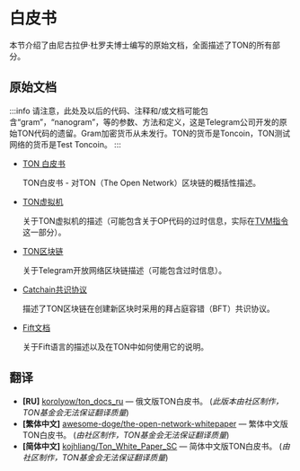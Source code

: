 # 白皮书

本节介绍了由尼古拉伊·杜罗夫博士编写的原始文档，全面描述了TON的所有部分。

## 原始文档

:::info
请注意，此处及以后的代码、注释和/或文档可能包含“gram”，“nanogram”，等的参数、方法和定义，这是Telegram公司开发的原始TON代码的遗留。Gram加密货币从未发行。TON的货币是Toncoin，TON测试网络的货币是Test Toncoin。
:::

- [TON 白皮书](https://docs.ton.org/ton.pdf)

  TON白皮书 - 对TON（The Open Network）区块链的概括性描述。

- [TON虚拟机](https://docs.ton.org/tvm.pdf)

  关于TON虚拟机的描述（可能包含关于OP代码的过时信息，实际在[TVM指令](https://docs.ton.org/learn/tvm-instructions/tvm-overview)这一部分）。

- [TON区块链](https://docs.ton.org/tblkch.pdf)

  关于Telegram开放网络区块链描述（可能包含过时信息）。

- [Catchain共识协议](https://docs.ton.org/catchain.pdf)

  描述了TON区块链在创建新区块时采用的拜占庭容错（BFT）共识协议。

- [Fift文档](https://docs.ton.org/fiftbase.pdf)

  关于Fift语言的描述以及在TON中如何使用它的说明。

## 翻译

- **\[RU]** [korolyow/ton_docs_ru](https://github.com/Korolyow/TON_docs_ru) — 俄文版TON白皮书。 (*此版本由社区制作，TON基金会无法保证翻译质量*)
- **\[繁体中文]** [awesome-doge/the-open-network-whitepaper](https://github.com/awesome-doge/TON_Paper/blob/main/zh_ton.pdf) — 繁体中文版TON白皮书。 (*由社区制作，TON基金会无法保证翻译质量*)
- **\[简体中文]** [kojhliang/Ton_White_Paper_SC](https://github.com/kojhliang/Ton_White_Paper_SC/blob/main/Ton%E5%8C%BA%E5%9D%97%E9%93%BE%E7%99%BD%E7%9A%AE%E4%B9%A6_%E7%AE%80%E4%BD%93%E4%B8%AD%E6%96%87%E7%89%88.pdf) — 简体中文版TON白皮书。 (*由社区制作，TON基金会无法保证翻译质量*)
